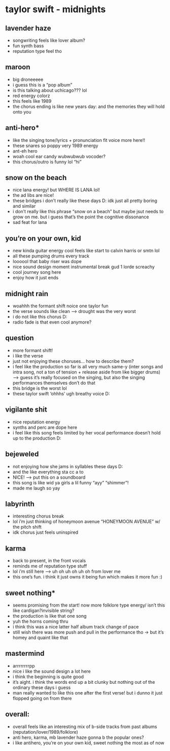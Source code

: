 # taylor swift - midnights
## lavender haze
- songwriting feels like lover album?
- fun synth bass
- reputation type feel tho

## maroon
- big droneeeee
- i guess this is a “pop album”
- is this talking about uchicago??? lol
- red energy colorz
- this feels like 1989
- the chorus ending is like new years day: and the memories they will hold onto you


## anti-hero*
- like the singing tone/lyrics + pronunciation fit voice more here!!
- these snares so poppy very 1989 energy
- ant-eh hero
- woah cool ear candy wubwubwub vocoder?
- this chorus/outro is funny lol “hi”

## snow on the beach
- nice lana energy! but WHERE IS LANA lol!
- the ad libs are nice!
- these bridges i don’t really like these days D: idk just all pretty boring and similar
- i don’t really like this phrase “snow on a beach” but maybe jsut needs to grow on me. but i guess that’s the point the cognitive dissonance
- sad feat for lana

## you’re on your own, kid
- new kinda guitar energy cool feels like start to calvin harris or smtn lol
- all these pumping drums every track
- loooool that baby riser was dope
- nice sound design moment instrumental break gud 1 lorde screachy
- cool journey song here
- enjoy how it just ends

## midnight rain
- woahhh the formant shift noice one taylor fun 
- the verse sounds like clean —> drought was the very worst
- i do not like this chorus D:
- radio fade is that even cool anymore?

## question
- more formant shift!
- i like the verse
- just not enjoying these choruses… how to describe them? 
- i feel like the production so far is all very much same-y (inter songs and intra song, not a ton of tension + release aside from like bigger drums) —> guess it’s really focused on the singing, but also the singing performances themselves don’t do that 
- this bridge is the worst lol
- these taylor swift ‘ohhhs’ ugh breathy voice D:

## vigilante shit
- nice reputation energy
- synths and perc are dope here
- i feel like this song feels limited by her vocal performance doesn’t hold up to the production D:

## bejeweled
- not enjoying how she jams in syllables these days D: 
- and the like everything sta cc a to
- NICE! —> put this on a soundboard
- this song is like wid ya girls a lil funny “ayy” “shimmer”!
- made me laugh so yay

## labyrinth
- interesting chorus break
- lol i’m just thinking of honeymoon avenue “HONEYMOON AVENUE” w/ the pitch shift
- idk chorus just feels uninspired 

## karma
- back to present, in the front vocals
- reminds me of reputation type stuff 
- lol i’m still here —> uh oh uh oh uh oh from lover me
- this one’s fun. i think it just owns it being fun which makes it more fun :) 

## sweet nothing*
- seems promising from the start! now more folklore type energy/ isn’t this like cardigan?invisible string?
- the production is like that one song 
- yuh the horns coming thru
- i think this was a nice latter half album track change of pace
- still wish there was more push and pull in the performance tho -> but it’s homey and quaint like that

## mastermind
- arrrrrrrrpp
- nice i like the sound design a lot here
- i think the beginning is quite good
- it’s aight. i think the words end up a bit clunky but nothing out of the ordinary these days i guess
- man really wanted to like this one after the first verse! but i dunno it just flopped going on from there

## overall:
- overall feels like an interesting mix of b-side tracks from past albums (reputation/lover/1989/folklore)
- anti hero, karma, mb lavender haze gonna b the popular ones?
- i like antihero, you’re on your own kid, sweet nothing the most as of now
